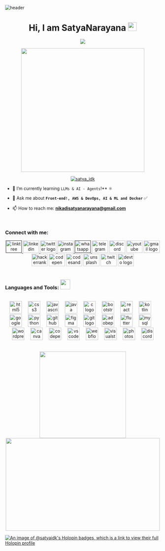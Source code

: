 
![header](https://github.com/satyaidk/satyaidk/assets/98378624/91406b8e-290f-4e0b-b19b-4f03f4d0c169)

<h1 align="center">Hi, I am SatyaNarayana <img src="https://media.giphy.com/media/hvRJCLFzcasrR4ia7z/giphy.gif" width="28"></h1>
<!--h1 align="center">Hi , I'm Satya Narayana</h1-->
<!--h3 align="center">I'm a passionate Front-end developer 
12
</h3-->
<p align="center">
    <img src="https://readme-typing-svg.herokuapp.com?color=Ff00e6&width=380&height=45&lines=Always+Learning+New+Things;WEB3+Enthusiast;Open-Source+Contributor;Always+Learning+New+Things;WEB3+Enthusiast;Nice+To+Meet+You+...;Blockchain&center=true">
</p>

<!--p align="center">  
   Visitor count<br> 
   <img src="https://profile-counter.glitch.me/satyaidk/count.svg" /> 
 </p-->

<div align="center">
  <img height="400" src="https://i.imgflip.com/65efzo.gif"  />
</div>
<!--div align="center">
  <!--img height="300" src="https://media.giphy.com/media/WoFiFuqscSFXzuCHv4/giphy.gif?raw=true" />
</div-->

 <!--a href="https://app.daily.dev/0xsatyaidk"><img width="44%" align="right" src="https://api.daily.dev/devcards/12aba086b2ea45e79f2131fd25f2dd07.png?r=ddm" width="400" alt="Nikadi SatyaNarayana's Dev Card"/></a-->

<p align="center"> <a href="https://twitter.com/satya_idk" target="blank"><img src="https://img.shields.io/twitter/follow/satya_idk?logo=twitter&style=for-the-badge" alt="satya_idk" /></a> </p>

- 🌱 I’m currently learning `LLMs & AI - Agents`!** ⚛️

- 💬 Ask me about **`Front-end!, AWS & DevOps, AI & ML and Docker`** ✅

- 📫 How to reach me: **nikadisatyanarayana@gmail.com**


<br>

<h3 align="left">Connect with me:</h3>

<div align="center">
  <a href="">  
    <img src="https://raw.githubusercontent.com/maurodesouza/profile-readme-generator/master/src/assets/icons/social/linktree/default.svg" width="52" height="40" alt="linktree logo"  />
  </a>
  <a href="https://www.linkedin.com/in/nikadisatyanarayana">   
    <img src="https://raw.githubusercontent.com/maurodesouza/profile-readme-generator/master/src/assets/icons/social/linkedin/default.svg" width="52" height="40" alt="linkedin logo"  />
  </a> 
  <a href="https://twitter.com/@satya_idk">  
    <img src="https://raw.githubusercontent.com/maurodesouza/profile-readme-generator/master/src/assets/icons/social/twitter/default.svg" width="52" height="40" alt="twitter logo"  />
  </a>
  <a href="https://instagram.com/satya_idk?igshid=ntc4mtiwnjq2yq==">  
    <img src="https://raw.githubusercontent.com/maurodesouza/profile-readme-generator/master/src/assets/icons/social/instagram/default.svg" width="52" height="40" alt="instagram logo"  />
  </a>  
  <a href="">  
  <img src="https://raw.githubusercontent.com/maurodesouza/profile-readme-generator/master/src/assets/icons/social/whatsapp/default.svg" width="52" height="40" alt="whatsapp logo"  />
  </a>    
  <img src="https://raw.githubusercontent.com/maurodesouza/profile-readme-generator/master/src/assets/icons/social/telegram/default.svg" width="52" height="40" alt="telegram logo"  />
  <img src="https://raw.githubusercontent.com/maurodesouza/profile-readme-generator/master/src/assets/icons/social/discord/default.svg" width="52" height="40" alt="discord logo"  />
  <img src="https://raw.githubusercontent.com/maurodesouza/profile-readme-generator/master/src/assets/icons/social/youtube/default.svg" width="52" height="40" alt="youtube logo"  />
  <img src="https://raw.githubusercontent.com/maurodesouza/profile-readme-generator/master/src/assets/icons/social/gmail/default.svg" width="52" height="40" alt="gmail logo"  />
  <img src="https://raw.githubusercontent.com/maurodesouza/profile-readme-generator/master/src/assets/icons/social/hackerrank/default.svg" width="52" height="40" alt="hackerrank logo"  />
  <img src="https://raw.githubusercontent.com/maurodesouza/profile-readme-generator/master/src/assets/icons/social/codepen/default.svg" width="52" height="40" alt="codepen logo"  />
  <img src="https://raw.githubusercontent.com/maurodesouza/profile-readme-generator/master/src/assets/icons/social/codesandbox/default.svg" width="52" height="40" alt="codesandbox logo"  />
  <img src="https://raw.githubusercontent.com/maurodesouza/profile-readme-generator/master/src/assets/icons/social/unsplash/default.svg" width="52" height="40" alt="unsplash logo"  />
  <img src="https://raw.githubusercontent.com/maurodesouza/profile-readme-generator/master/src/assets/icons/social/twitch/default.svg" width="52" height="40" alt="twitch logo"  />
  <img src="https://raw.githubusercontent.com/maurodesouza/profile-readme-generator/master/src/assets/icons/social/devto/default.svg" width="52" height="40" alt="devto logo"  />
</div>

<br>
<h3 align="left">Languages and Tools: <img src = "https://raw.githubusercontent.com/rahulbanerjee26/githubProfileReadmeGenerator/main/gifs/code.gif" width = 32px height=32px> </h3>


<!--div align="center">
<img  alt="Coding" width="45%" align="left" src="https://raw.githubusercontent.com/devSouvik/devSouvik/master/gif3.gif" style="mix-blend-mode: color-burn;"/>
</div-->
 <br>

<div align="center">
  <img src="https://cdn.jsdelivr.net/gh/devicons/devicon/icons/html5/html5-original.svg" height="40" alt="html5 logo"  />
  <img width="12" />
  <img src="https://cdn.jsdelivr.net/gh/devicons/devicon/icons/css3/css3-original.svg" height="40" alt="css3 logo"  />
  <img width="12" />
  <img src="https://cdn.jsdelivr.net/gh/devicons/devicon/icons/javascript/javascript-original.svg" height="40" alt="javascript logo"  />
  <img width="12" />
  <img src="https://cdn.jsdelivr.net/gh/devicons/devicon/icons/java/java-original.svg" height="40" alt="java logo"  />
  <img width="12" />
  <img src="https://cdn.jsdelivr.net/gh/devicons/devicon/icons/c/c-original.svg" height="40" alt="c logo"  />
  <img width="12" />
  <img src="https://cdn.jsdelivr.net/gh/devicons/devicon/icons/bootstrap/bootstrap-original.svg" height="40" alt="bootstrap logo"  />
  <img width="12" />
  <img src="https://cdn.jsdelivr.net/gh/devicons/devicon/icons/react/react-original.svg" height="40" alt="react logo"  />
  <img width="12" />
  <img src="https://cdn.jsdelivr.net/gh/devicons/devicon/icons/kotlin/kotlin-original.svg" height="40" alt="kotlin logo"  />
  <img width="12" />
  <img src="https://cdn.jsdelivr.net/gh/devicons/devicon/icons/googlecloud/googlecloud-original.svg" height="40" alt="googlecloud logo"  />
  <img width="12" />
  <img src="https://cdn.jsdelivr.net/gh/devicons/devicon/icons/python/python-original.svg" height="40" alt="python logo"  />
  <img width="12" />
  <img src="https://skillicons.dev/icons?i=github" height="40" alt="github logo"  />
  <img width="12" />
  <img src="https://skillicons.dev/icons?i=figma" height="40" alt="figma logo"  />
  <img width="12" />
  <img src="https://skillicons.dev/icons?i=git" height="40" alt="git logo"  />
  <img width="12" />
  <img src="https://skillicons.dev/icons?i=pr" height="40" alt="adobepremierepro logo"  />
  <img width="12" />
  <img src="https://cdn.jsdelivr.net/gh/devicons/devicon/icons/flutter/flutter-original.svg" height="40" alt="flutter logo"  />
  <img width="12" />
  <img src="https://cdn.jsdelivr.net/gh/devicons/devicon/icons/mysql/mysql-original.svg" height="40" alt="mysql logo"  />
  <img width="12" />
  <img src="https://skillicons.dev/icons?i=wordpress" height="40" alt="wordpress logo"  />
  <img width="12" />
  <img src="https://img.shields.io/badge/Canva-00C4CC?logo=canva&logoColor=black&style=for-the-badge" height="40" alt="canva logo"  />
  <img width="12" />
  <img src="https://img.shields.io/badge/CodePen-000000?logo=codepen&logoColor=white&style=for-the-badge" height="40" alt="codepen logo"  />
  <img width="12" />
  <img src="https://img.shields.io/badge/Visual Studio Code-007ACC?logo=visualstudiocode&logoColor=white&style=for-the-badge" height="40" alt="vscode logo"  />
  <img width="12" />
  <img src="https://img.shields.io/badge/Webflow-4353FF?logo=webflow&logoColor=white&style=for-the-badge" height="40" alt="webflow logo"  />
  <img width="12" />
  <img src="https://cdn.jsdelivr.net/gh/devicons/devicon/icons/visualstudio/visualstudio-plain.svg" height="40" alt="visualstudio logo"  />
  <img width="12" />
  <img src="https://img.shields.io/badge/Adobe Photoshop-31A8FF?logo=adobephotoshop&logoColor=black&style=for-the-badge" height="40" alt="photoshop logo"  />
  <img width="12" />
  <img src="https://img.shields.io/badge/Discord-5865F2?logo=discord&logoColor=white&style=for-the-badge" height="40" alt="discord logo"  />
</div>
<br>


<!--div align="center">
  <img width="470" src="https://media.giphy.com/media/R2BtyXJgd2nh6/giphy.gif"  />
</div-->

<!--div align="center">
<img  src="https://github-readme-stats.vercel.app/api?username=satyaidk&show_icons=true&hide=contribs,prs&cache_seconds=86400&theme=neon" height="200" width="500" alt="streak" align="center" />
</div-->

<!--div align="center">
  <img src="https://streak-stats.demolab.com/?user=satyaidk&theme=burnt-neon" height="200" width="500" alt="streak graph"  />
</div-->
<br>

<!--div align="center">
  <img height="150" src="https://media.giphy.com/media/xFkgeu7dhfgqqxJqmj/giphy.gif"  />
</div-->

<!--div align="center">
  <img height="150" src="https://camo.githubusercontent.com/62da68eb62b1e5f175f7d1f0191dd89a653d7908feb22d37d4a0ab07365d6791/68747470733a2f2f6d656469612e67697068792e636f6d2f6d656469612f4d3967624264396e6244724f5475314d71782f67697068792e676966"  />
</div-->

<div align="center">
  <img height="280" src="https://media.giphy.com/media/MUlmRFnTQxwJ2/giphy.gif"  />
</div>
<!--div align="center" >
    <img src="" />
</div-->


<!--p align="center"><img align="center" src="https://github-readme-stats.vercel.app/api/top-langs/?username=satyaidk&layout=compact&theme=neon" height="280" width="750" alt="satyaidk" /></p-->

<div align="center">
<img src="https://readme-jokes.vercel.app/api?theme=default"  height="300" width="500" />
</div>

<!--a href=#><img src="contributions.svg"></a-->

[![An image of @satyaidk's Holopin badges, which is a link to view their full Holopin profile](https://holopin.me/satyaidk)](https://holopin.io/@satyaidk)
